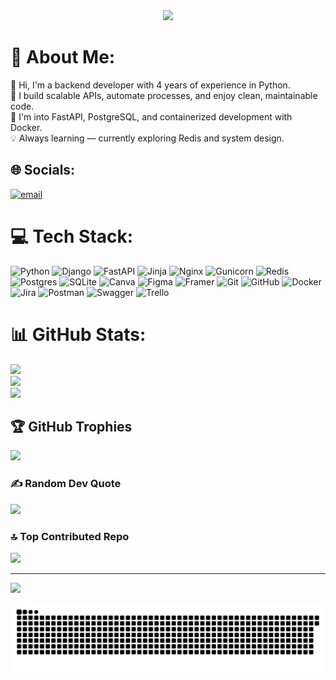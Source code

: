<div align="center">
  <img height="400" src="https://cdn.dribbble.com/userupload/22906166/file/original-ffcac8e074af7de5e6ac6db9873dff66.gif"  />
</div>

###

# 💫 About Me:
👋 Hi, I'm a backend developer with 4 years of experience in Python.<br>🔧 I build scalable APIs, automate processes, and enjoy clean, maintainable code.<br>🚀 I'm into FastAPI, PostgreSQL, and containerized development with Docker.<br>💡 Always learning — currently exploring Redis and system design.


## 🌐 Socials:
[![email](https://img.shields.io/badge/Email-D14836?logo=gmail&logoColor=white)](mailto:snick25rs@gmail.com) 

# 💻 Tech Stack:
![Python](https://img.shields.io/badge/python-3670A0?style=flat&logo=python&logoColor=ffdd54) ![Django](https://img.shields.io/badge/django-%23092E20.svg?style=flat&logo=django&logoColor=white) ![FastAPI](https://img.shields.io/badge/FastAPI-005571?style=flat&logo=fastapi) ![Jinja](https://img.shields.io/badge/jinja-white.svg?style=flat&logo=jinja&logoColor=black) ![Nginx](https://img.shields.io/badge/nginx-%23009639.svg?style=flat&logo=nginx&logoColor=white) ![Gunicorn](https://img.shields.io/badge/gunicorn-%298729.svg?style=flat&logo=gunicorn&logoColor=white) ![Redis](https://img.shields.io/badge/redis-%23DD0031.svg?style=flat&logo=redis&logoColor=white) ![Postgres](https://img.shields.io/badge/postgres-%23316192.svg?style=flat&logo=postgresql&logoColor=white) ![SQLite](https://img.shields.io/badge/sqlite-%2307405e.svg?style=flat&logo=sqlite&logoColor=white) ![Canva](https://img.shields.io/badge/Canva-%2300C4CC.svg?style=flat&logo=Canva&logoColor=white) ![Figma](https://img.shields.io/badge/figma-%23F24E1E.svg?style=flat&logo=figma&logoColor=white) ![Framer](https://img.shields.io/badge/Framer-black?style=flat&logo=framer&logoColor=blue) ![Git](https://img.shields.io/badge/git-%23F05033.svg?style=flat&logo=git&logoColor=white) ![GitHub](https://img.shields.io/badge/github-%23121011.svg?style=flat&logo=github&logoColor=white) ![Docker](https://img.shields.io/badge/docker-%230db7ed.svg?style=flat&logo=docker&logoColor=white) ![Jira](https://img.shields.io/badge/jira-%230A0FFF.svg?style=flat&logo=jira&logoColor=white) ![Postman](https://img.shields.io/badge/Postman-FF6C37?style=flat&logo=postman&logoColor=white) ![Swagger](https://img.shields.io/badge/-Swagger-%23Clojure?style=flat&logo=swagger&logoColor=white) ![Trello](https://img.shields.io/badge/Trello-%23026AA7.svg?style=flat&logo=Trello&logoColor=white)
# 📊 GitHub Stats:
![](https://github-readme-stats.vercel.app/api?username=Fox216540&theme=dark&hide_border=true&include_all_commits=true&count_private=true)<br/>
![](https://nirzak-streak-stats.vercel.app/?user=Fox216540&theme=dark&hide_border=true)<br/>
![](https://github-readme-stats.vercel.app/api/top-langs/?username=Fox216540&theme=dark&hide_border=true&include_all_commits=true&count_private=true&layout=compact)

## 🏆 GitHub Trophies
![](https://github-profile-trophy.vercel.app/?username=Fox216540&theme=radical&no-frame=false&no-bg=false&margin-w=4)

### ✍️ Random Dev Quote
![](https://quotes-github-readme.vercel.app/api?type=horizontal&theme=tokyonight)

### 🔝 Top Contributed Repo
![](https://github-contributor-stats.vercel.app/api?username=Fox216540&limit=5&theme=blue_navy&combine_all_yearly_contributions=true)

---
[![](https://visitcount.itsvg.in/api?id=Fox216540&icon=0&color=0)](https://visitcount.itsvg.in)

<img src="https://raw.githubusercontent.com/Fox216540/Fox216540/output/snake.svg" alt="Snake animation" />

